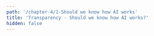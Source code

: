```yaml
---
path: '/chapter-4/1-Should we know how AI works'
title: 'Transparency - Should we know how AI works?'
hidden: false
---
```


